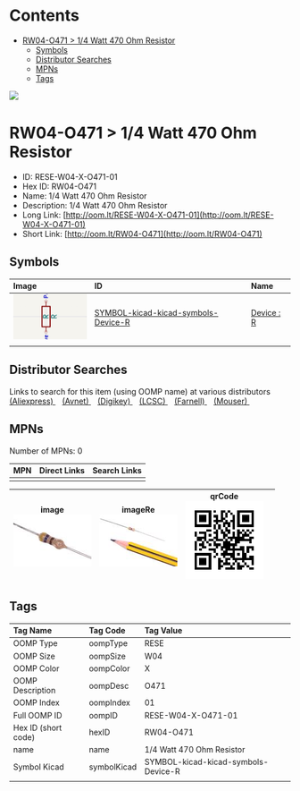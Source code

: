 



Contents
========

* [RW04-O471 > 1/4 Watt 470 Ohm Resistor](#rw04-o471--14-watt-470-ohm-resistor)
	* [Symbols](#symbols)
	* [Distributor Searches](#distributor-searches)
	* [MPNs](#mpns)
	* [Tags](#tags)
  
![][im]
# RW04-O471 > 1/4 Watt 470 Ohm Resistor

- ID: RESE-W04-X-O471-01
- Hex ID: RW04-O471
- Name: 1/4 Watt 470 Ohm Resistor
- Description: 1/4 Watt 470 Ohm Resistor
- Long Link: [http://oom.lt/RESE-W04-X-O471-01](http://oom.lt/RESE-W04-X-O471-01)
- Short Link: [http://oom.lt/RW04-O471](http://oom.lt/RW04-O471)

## Symbols
  

|Image|ID|Name|
| :--- | :--- | :--- |
|[![](https://raw.githubusercontent.com/oomlout/oomlout_OOMP_eda_V2/main/SYMBOL/kicad/kicad-symbols/Device/R/image_140.png)](https://github.com/oomlout/oomlout_OOMP_eda_V2/tree/main/SYMBOL/kicad/kicad-symbols/Device/R/)|[SYMBOL-kicad-kicad-symbols-Device-R](https://github.com/oomlout/oomlout_OOMP_eda_V2/tree/main/SYMBOL/kicad/kicad-symbols/Device/R/)|[Device : R](https://github.com/oomlout/oomlout_OOMP_eda_V2/tree/main/SYMBOL/kicad/kicad-symbols/Device/R/)|
||||

## Distributor Searches
  
Links to search for this item (using OOMP name) at various distributors  
[(Aliexpress) ](https://www.aliexpress.com/wholesale?SearchText=11171/4+Watt+470+Ohm+Resistor)&nbsp;&nbsp;&nbsp;[(Avnet) ](https://www.avnet.com/shop/us/search/1/4+Watt+470+Ohm+Resistor)&nbsp;&nbsp;&nbsp;[(Digikey) ](https://www.digikey.co.uk/en/products/result?s=1/4+Watt+470+Ohm+Resistor)&nbsp;&nbsp;&nbsp;[(LCSC) ](https://www.lcsc.com/search?q=1/4+Watt+470+Ohm+Resistor)&nbsp;&nbsp;&nbsp;[(Farnell) ](https://uk.farnell.com/search?st=1/4+Watt+470+Ohm+Resistor)&nbsp;&nbsp;&nbsp;[(Mouser) ](https://www.mouser.com/c/?q=1/4+Watt+470+Ohm+Resistor)&nbsp;&nbsp;&nbsp;
## MPNs
  
Number of MPNs: 0  

|MPN|Direct Links|Search Links|
| :--- | :--- | :--- |
||||
  

|image<br>[![](https://raw.githubusercontent.com/oomlout/oomlout_OOMP_parts_V2/main/RESE/W04/X/O471/01/image_140.jpg)](https://github.com/oomlout/oomlout_OOMP_parts_V2/tree/main/RESE/W04/X/O471/01/image.jpg)|imageRe<br>[![](https://raw.githubusercontent.com/oomlout/oomlout_OOMP_parts_V2/main/RESE/W04/X/O471/01/image_RE_140.jpg)](https://github.com/oomlout/oomlout_OOMP_parts_V2/tree/main/RESE/W04/X/O471/01/image_RE.jpg)|qrCode<br>[![](https://raw.githubusercontent.com/oomlout/oomlout_OOMP_parts_V2/main/RESE/W04/X/O471/01/qrCode_140.png)](https://github.com/oomlout/oomlout_OOMP_parts_V2/tree/main/RESE/W04/X/O471/01/qrCode.png)||
| :---: | :---: | :---: | :---: |

## Tags
  

|Tag Name|Tag Code|Tag Value|
| :--- | :--- | :--- |
|OOMP Type|oompType|RESE|
|OOMP Size|oompSize|W04|
|OOMP Color|oompColor|X|
|OOMP Description|oompDesc|O471|
|OOMP Index|oompIndex|01|
|Full OOMP ID|oompID|RESE-W04-X-O471-01|
|Hex ID (short code)|hexID|RW04-O471|
|name|name|1/4 Watt 470 Ohm Resistor|
|Symbol Kicad|symbolKicad|SYMBOL-kicad-kicad-symbols-Device-R|
||||



[im]: image_450.jpg
